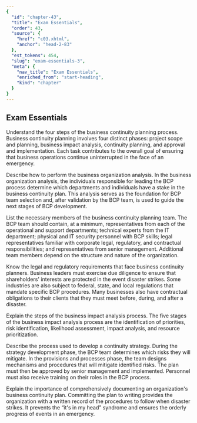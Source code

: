 ```yaml
---
{
  "id": "chapter-43",
  "title": "Exam Essentials",
  "order": 43,
  "source": {
    "href": "c03.xhtml",
    "anchor": "head-2-83"
  },
  "est_tokens": 454,
  "slug": "exam-essentials-3",
  "meta": {
    "nav_title": "Exam Essentials",
    "enriched_from": "start-heading",
    "kind": "chapter"
  }
}
---
```

## Exam Essentials

Understand the four steps of the business continuity planning process. Business continuity planning involves four distinct phases: project scope and planning, business impact analysis, continuity planning, and approval and implementation. Each task contributes to the overall goal of ensuring that business operations continue uninterrupted in the face of an emergency.

Describe how to perform the business organization analysis. In the business organization analysis, the individuals responsible for leading the BCP process determine which departments and individuals have a stake in the business continuity plan. This analysis serves as the foundation for BCP team selection and, after validation by the BCP team, is used to guide the next stages of BCP development.

List the necessary members of the business continuity planning team. The BCP team should contain, at a minimum, representatives from each of the operational and support departments; technical experts from the IT department; physical and IT security personnel with BCP skills; legal representatives familiar with corporate legal, regulatory, and contractual responsibilities; and representatives from senior management. Additional team members depend on the structure and nature of the organization.

Know the legal and regulatory requirements that face business continuity planners. Business leaders must exercise due diligence to ensure that shareholders' interests are protected in the event disaster strikes. Some industries are also subject to federal, state, and local regulations that mandate specific BCP procedures. Many businesses also have contractual obligations to their clients that they must meet before, during, and after a disaster.

Explain the steps of the business impact analysis process. The five stages of the business impact analysis process are the identification of priorities, risk identification, likelihood assessment, impact analysis, and resource prioritization.

Describe the process used to develop a continuity strategy. During the strategy development phase, the BCP team determines which risks they will mitigate. In the provisions and processes phase, the team designs mechanisms and procedures that will mitigate identified risks. The plan must then be approved by senior management and implemented. Personnel must also receive training on their roles in the BCP process.

Explain the importance of comprehensively documenting an organization's business continuity plan. Committing the plan to writing provides the organization with a written record of the procedures to follow when disaster strikes. It prevents the “it's in my head” syndrome and ensures the orderly progress of events in an emergency.
